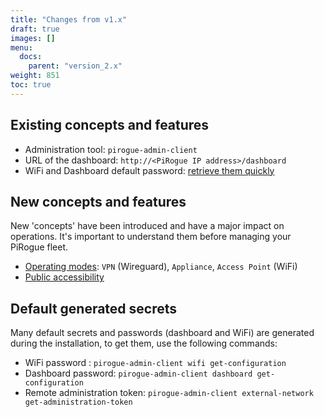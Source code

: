 ```yaml
---
title: "Changes from v1.x"
draft: true
images: []
menu:
  docs:
    parent: "version_2.x"
weight: 851
toc: true
---
```



## Existing concepts and features
* Administration tool: `pirogue-admin-client`
* URL of the dashboard: `http://<PiRogue IP address>/dashboard`
* WiFi and Dashboard default password: [retrieve them quickly](#default-generated-secrets)

## New concepts and features
New 'concepts' have been introduced and have a major impact on operations.
It's important to understand them before managing your PiRogue fleet.

* [Operating modes](/docs/pirogue/version_2.x/configuration/#operating-modes): `VPN` (Wireguard), `Appliance`, `Access Point` (WiFi)
* [Public accessibility](/docs/pirogue/version_2.x/configuration/#public-accessibility)

## Default generated secrets
Many default secrets and passwords (dashboard and WiFi) are generated during the installation, to get them, use the following commands:
* WiFi password : `pirogue-admin-client wifi get-configuration`
* Dashboard password: `pirogue-admin-client dashboard get-configuration`
* Remote administration token: `pirogue-admin-client external-network get-administration-token`
